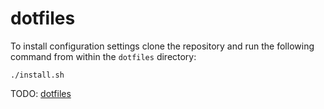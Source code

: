 dotfiles
========

To install configuration settings clone the repository and run the following command from within the `dotfiles` directory:

    ./install.sh

TODO: [dotfiles](https://github.com/mathiasbynens/dotfiles)
